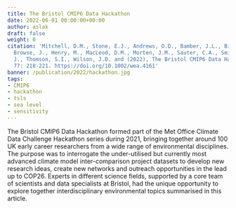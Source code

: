 ```yaml
---
title: The Bristol CMIP6 Data Hackathon
date: 2022-06-01 00:00:00+00:00
author: aslak
draft: false
weight: 0
citation: 'Mitchell, D.M., Stone, E.J., Andrews, O.D., Bamber, J.L., Bingham, R.J.,
  Browse, J., Henry, M., MacLeod, D.M., Morten, J.M., Sauter, C.A., Smith, C.J., Thomas,
  J., Thomson, S.I., Wilson, J.D. and (2022), The Bristol CMIP6 Data Hackathon. Weather,
  77: 218-221. https://doi.org/10.1002/wea.4161'
banner: /publication/2022/hackathon.jpg
tags:
- CMIP6
- hackathon
- tsls
- sea level
- sensitivity
---
```


The Bristol CMIP6 Data Hackathon formed part of the Met Office Climate Data Challenge Hackathon series during 2021, bringing together around 100 UK early career researchers from a wide range of environmental disciplines. The purpose was to interrogate the under-utilised but currently most advanced climate model inter-comparison project datasets to develop new research ideas, create new networks and outreach opportunities in the lead up to COP26. Experts in different science fields, supported by a core team of scientists and data specialists at Bristol, had the unique opportunity to explore together interdisciplinary environmental topics summarised in this article.